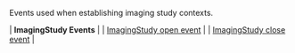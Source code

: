 Events used when establishing imaging study contexts.

| **ImagingStudy Events** |
| [ImagingStudy open event](3-5-1-imagingstudy-open.html) |
| [ImagingStudy close event](3-5-2-imagingstudy-close.html) |
